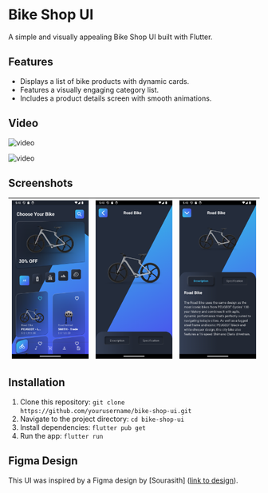 # Bike Shop UI

A simple and visually appealing Bike Shop UI built with Flutter.

## Features

- Displays a list of bike products with dynamic cards.
- Features a visually engaging category list.
- Includes a product details screen with smooth animations.

## Video

![video](screenshots/bike_shop_ui.gif)

<img src="screenshots/bike_shop_ui.gif" alt="video" width="300px"> 

## Screenshots

| ![screenshot](screenshots/home.png) | ![screenshot](screenshots/product_details_1.png) | ![screenshot](screenshots/product_details_2.png) |
|-------------------------------------|--------------------------------------------------|--------------------------------------------------|

## Installation

1. Clone this repository: `git clone https://github.com/yourusername/bike-shop-ui.git`
2. Navigate to the project directory: `cd bike-shop-ui`
3. Install dependencies: `flutter pub get`
4. Run the app: `flutter run`

## Figma Design

This UI was inspired by a Figma design by [Sourasith] ([link to design](https://www.figma.com/community/file/1149336740234053658)).
